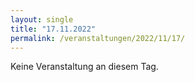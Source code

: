 ```yaml
---
layout: single
title: "17.11.2022"
permalink: /veranstaltungen/2022/11/17/
---
```


Keine Veranstaltung an diesem Tag.
